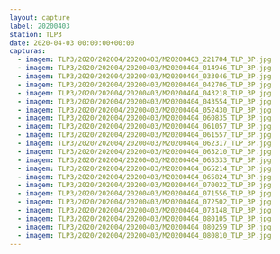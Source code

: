 ```yaml
---
layout: capture
label: 20200403
station: TLP3
date: 2020-04-03 00:00:00+00:00
capturas:
  - imagem: TLP3/2020/202004/20200403/M20200403_221704_TLP_3P.jpg
  - imagem: TLP3/2020/202004/20200403/M20200404_014946_TLP_3P.jpg
  - imagem: TLP3/2020/202004/20200403/M20200404_033046_TLP_3P.jpg
  - imagem: TLP3/2020/202004/20200403/M20200404_042706_TLP_3P.jpg
  - imagem: TLP3/2020/202004/20200403/M20200404_043218_TLP_3P.jpg
  - imagem: TLP3/2020/202004/20200403/M20200404_043554_TLP_3P.jpg
  - imagem: TLP3/2020/202004/20200403/M20200404_052430_TLP_3P.jpg
  - imagem: TLP3/2020/202004/20200403/M20200404_060835_TLP_3P.jpg
  - imagem: TLP3/2020/202004/20200403/M20200404_061057_TLP_3P.jpg
  - imagem: TLP3/2020/202004/20200403/M20200404_061557_TLP_3P.jpg
  - imagem: TLP3/2020/202004/20200403/M20200404_062317_TLP_3P.jpg
  - imagem: TLP3/2020/202004/20200403/M20200404_063210_TLP_3P.jpg
  - imagem: TLP3/2020/202004/20200403/M20200404_063333_TLP_3P.jpg
  - imagem: TLP3/2020/202004/20200403/M20200404_065214_TLP_3P.jpg
  - imagem: TLP3/2020/202004/20200403/M20200404_065824_TLP_3P.jpg
  - imagem: TLP3/2020/202004/20200403/M20200404_070022_TLP_3P.jpg
  - imagem: TLP3/2020/202004/20200403/M20200404_071556_TLP_3P.jpg
  - imagem: TLP3/2020/202004/20200403/M20200404_072502_TLP_3P.jpg
  - imagem: TLP3/2020/202004/20200403/M20200404_073148_TLP_3P.jpg
  - imagem: TLP3/2020/202004/20200403/M20200404_080105_TLP_3P.jpg
  - imagem: TLP3/2020/202004/20200403/M20200404_080259_TLP_3P.jpg
  - imagem: TLP3/2020/202004/20200403/M20200404_080810_TLP_3P.jpg
---
```

